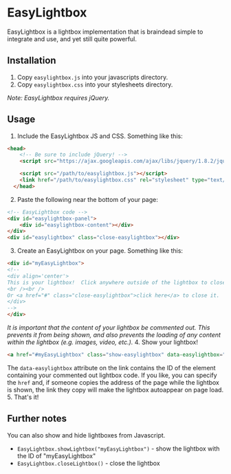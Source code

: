 EasyLightbox
============

EasyLightbox is a lightbox implementation that is braindead simple to integrate and use, and yet still quite powerful.

Installation
------------

1. Copy `easylightbox.js` into your javascripts directory.  
2. Copy `easylightbox.css` into your stylesheets directory.

_Note: EasyLightbox requires jQuery._

Usage
-----
1. Include the EasyLightbox JS and CSS.  Something like this:
``` html
<head>
    <!-- Be sure to include jQuery! -->
    <script src="https://ajax.googleapis.com/ajax/libs/jquery/1.8.2/jquery.min.js"></script>

    <script src="/path/to/easylightbox.js"></script>
    <link href="/path/to/easylightbox.css" rel="stylesheet" type="text/css" />
  </head>
```
2. Paste the following near the bottom of your page:
``` html
<!-- EasyLightbox code -->
<div id="easylightbox-panel">
    <div id="easylightbox-content"></div>
</div>
<div id="easylightbox" class="close-easylightbox"></div>
```
3. Create an EasyLightbox on your page.  Something like this:
``` html
<div id="myEasyLightbox">
<!--
<div align='center'>
This is your lightbox!  Click anywhere outside of the lightbox to close it (or hit ESC).
<br /><br />
Or <a href="#" class="close-easylightbox">click here</a> to close it.
</div>
-->
</div>
```
_It is important that the content of your lightbox be commented out.  This prevents it from being shown, and also prevents the loading of any content within the lightbox (e.g. images, video, etc.)._
4. Show your lightbox!  
``` html
<a href="#myEasyLightbox" class="show-easylightbox" data-easylightbox="myEasyLightbox">Show lightbox</a>
```
The `data-easylightbox` attribute on the link contains the ID of the element containing your commented out lightbox code.  If you like, you can specify the `href` and, if someone copies the address of the page while the lightbox is shown, the link they copy will make the lightbox autoappear on page load. 
5. That's it!

Further notes
-------------

You can also show and hide lightboxes from Javascript.  
* `EasyLightbox.showLightbox("myEasyLightbox")` - show the lightbox with the ID of "myEasyLightbox"
* `EasyLightbox.closeLightbox()` - close the lightbox